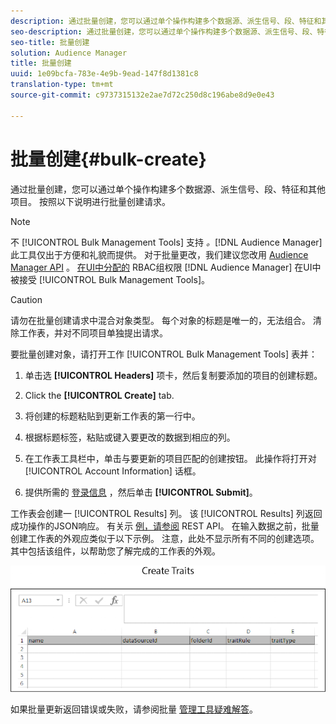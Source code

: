 ```yaml
---
description: 通过批量创建，您可以通过单个操作构建多个数据源、派生信号、段、特征和其他项目。 按照以下说明进行批量创建请求。
seo-description: 通过批量创建，您可以通过单个操作构建多个数据源、派生信号、段、特征和其他项目。 按照以下说明进行批量创建请求。
seo-title: 批量创建
solution: Audience Manager
title: 批量创建
uuid: 1e09bcfa-783e-4e9b-9ead-147f8d1381c8
translation-type: tm+mt
source-git-commit: c9737315132e2ae7d72c250d8c196abe8d9e0e43

---
```



# 批量创建{#bulk-create}

通过批量创建，您可以通过单个操作构建多个数据源、派生信号、段、特征和其他项目。 按照以下说明进行批量创建请求。

<!-- 

t_bulk_create.xml

 -->

>[!NOTE]
>
>不 [!UICONTROL Bulk Management Tools] 支持 *。*[!DNL Audience Manager]此工具仅出于方便和礼貌而提供。 对于批量更改，我们建议您改用 [Audience Manager API](../../api/rest-api-main/aam-api-getting-started.md) 。 [在UI中分配的](../../features/administration/administration-overview.md) RBAC组权限 [!DNL Audience Manager] 在UI中被接受 [!UICONTROL Bulk Management Tools]。

>[!CAUTION]
>
>请勿在批量创建请求中混合对象类型。 每个对象的标题是唯一的，无法组合。 清除工作表，并对不同项目单独提出请求。

要批量创建对象，请打开工作 [!UICONTROL Bulk Management Tools] 表并：

1. 单击选 **[!UICONTROL Headers]** 项卡，然后复制要添加的项目的创建标题。
1. Click the **[!UICONTROL Create]** tab.
1. 将创建的标题粘贴到更新工作表的第一行中。
1. 根据标题标签，粘贴或键入要更改的数据到相应的列。
1. 在工作表工具栏中，单击与要更新的项目匹配的创建按钮。
此操作将打开对 [!UICONTROL Account Information] 话框。

1. 提供所需的 [登录信息](../../reference/bulk-management-tools/bulk-management-intro.md#auth-reqs) ，然后单击 **[!UICONTROL Submit]**。

工作表会创建一 [!UICONTROL Results] 列。 该 [!UICONTROL Results] 列返回成功操作的JSON响应。 有关示 [例，请参阅](../../api/rest-api-main/rest-api-main.md) REST API。 在输入数据之前，批量创建工作表的外观应类似于以下示例。 注意，此处不显示所有不同的创建选项。 其中包括该组件，以帮助您了解完成的工作表的外观。

![](assets/cretetraits.png)

如果批量更新返回错误或失败，请参阅批量 [管理工具疑难解答](../../reference/bulk-management-tools/bulk-troubleshooting.md)。
